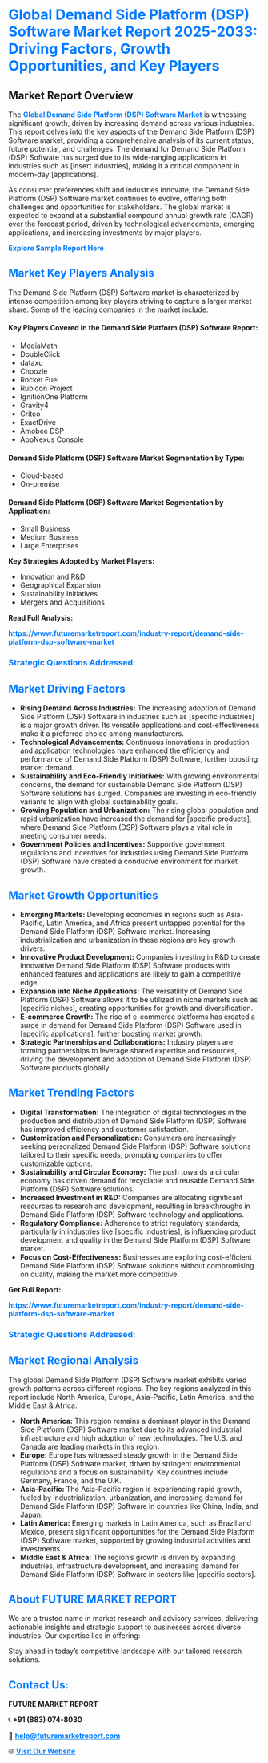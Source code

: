 <h1 style="color: #007BFF;">Global Demand Side Platform (DSP) Software Market Report 2025-2033: Driving Factors, Growth Opportunities, and Key Players</h1>

<section id="overview">
<h2>Market Report Overview</h2>
<p>The <a href="https://www.futuremarketreport.com/industry-report/demand-side-platform-dsp-software-market" style="color: #007BFF; text-decoration: none;"><strong>Global Demand Side Platform (DSP) Software Market</strong></a> is witnessing significant growth, driven by increasing demand across various industries. This report delves into the key aspects of the Demand Side Platform (DSP) Software market, providing a comprehensive analysis of its current status, future potential, and challenges. The demand for Demand Side Platform (DSP) Software has surged due to its wide-ranging applications in industries such as [insert industries], making it a critical component in modern-day [applications].</p>
<p>As consumer preferences shift and industries innovate, the Demand Side Platform (DSP) Software market continues to evolve, offering both challenges and opportunities for stakeholders. The global market is expected to expand at a substantial compound annual growth rate (CAGR) over the forecast period, driven by technological advancements, emerging applications, and increasing investments by major players.</p>
</section>

<section id="overview">
<p><a href="https://www.futuremarketreport.com/request-sample/reportId=99127" style="color: #007BFF; text-decoration: none;"><strong>Explore Sample Report Here</strong></a></p>
</section>

<section id="key-players">
<h2 style="color: #007BFF;">Market Key Players Analysis</h2>
<p>The Demand Side Platform (DSP) Software market is characterized by intense competition among key players striving to capture a larger market share. Some of the leading companies in the market include:</p>
<h4>Key Players Covered in the Demand Side Platform (DSP) Software Report:</h4>
<ul><li>MediaMath</li><li>DoubleClick</li><li>dataxu</li><li>Choozle</li><li>Rocket Fuel</li><li>Rubicon Project</li><li>IgnitionOne Platform</li><li>Gravity4</li><li>Criteo</li><li>ExactDrive</li><li>Amobee DSP</li><li>AppNexus Console</li></ul>
<h4>Demand Side Platform (DSP) Software Market Segmentation by Type:</h4>
<ul><li>Cloud-based</li><li>On-premise</li></ul>

<h4>Demand Side Platform (DSP) Software Market Segmentation by Application:</h4>
<ul><li>Small Business</li><li>Medium Business</li><li>Large Enterprises</li></ul>
<p><strong>Key Strategies Adopted by Market Players:</strong></p>
<ul>
<li>Innovation and R&D</li>
<li>Geographical Expansion</li>
<li>Sustainability Initiatives</li>
<li>Mergers and Acquisitions</li>
</ul>
</section>

<section>
<p><strong>Read Full Analysis: </strong></p><a href="https://www.futuremarketreport.com/industry-report/demand-side-platform-dsp-software-market" style="color: #007BFF; text-decoration: none;"><strong>https://www.futuremarketreport.com/industry-report/demand-side-platform-dsp-software-market</strong></a>
<h3 style="color: #007BFF;">Strategic Questions Addressed:</h3>
</section>

<section id="driving-factors">
<h2 style="color: #007BFF;">Market Driving Factors</h2>
<ul>
<li><strong>Rising Demand Across Industries:</strong> The increasing adoption of Demand Side Platform (DSP) Software in industries such as [specific industries] is a major growth driver. Its versatile applications and cost-effectiveness make it a preferred choice among manufacturers.</li>
<li><strong>Technological Advancements:</strong> Continuous innovations in production and application technologies have enhanced the efficiency and performance of Demand Side Platform (DSP) Software, further boosting market demand.</li>
<li><strong>Sustainability and Eco-Friendly Initiatives:</strong> With growing environmental concerns, the demand for sustainable Demand Side Platform (DSP) Software solutions has surged. Companies are investing in eco-friendly variants to align with global sustainability goals.</li>
<li><strong>Growing Population and Urbanization:</strong> The rising global population and rapid urbanization have increased the demand for [specific products], where Demand Side Platform (DSP) Software plays a vital role in meeting consumer needs.</li>
<li><strong>Government Policies and Incentives:</strong> Supportive government regulations and incentives for industries using Demand Side Platform (DSP) Software have created a conducive environment for market growth.</li>
</ul>
</section>

<section id="growth-opportunities">
<h2 style="color: #007BFF;">Market Growth Opportunities</h2>
<ul>
<li><strong>Emerging Markets:</strong> Developing economies in regions such as Asia-Pacific, Latin America, and Africa present untapped potential for the Demand Side Platform (DSP) Software market. Increasing industrialization and urbanization in these regions are key growth drivers.</li>
<li><strong>Innovative Product Development:</strong> Companies investing in R&D to create innovative Demand Side Platform (DSP) Software products with enhanced features and applications are likely to gain a competitive edge.</li>
<li><strong>Expansion into Niche Applications:</strong> The versatility of Demand Side Platform (DSP) Software allows it to be utilized in niche markets such as [specific niches], creating opportunities for growth and diversification.</li>
<li><strong>E-commerce Growth:</strong> The rise of e-commerce platforms has created a surge in demand for Demand Side Platform (DSP) Software used in [specific applications], further boosting market growth.</li>
<li><strong>Strategic Partnerships and Collaborations:</strong> Industry players are forming partnerships to leverage shared expertise and resources, driving the development and adoption of Demand Side Platform (DSP) Software products globally.</li>
</ul>
</section>

<section id="trending-factors">
<h2 style="color: #007BFF;">Market Trending Factors</h2>
<ul>
<li><strong>Digital Transformation:</strong> The integration of digital technologies in the production and distribution of Demand Side Platform (DSP) Software has improved efficiency and customer satisfaction.</li>
<li><strong>Customization and Personalization:</strong> Consumers are increasingly seeking personalized Demand Side Platform (DSP) Software solutions tailored to their specific needs, prompting companies to offer customizable options.</li>
<li><strong>Sustainability and Circular Economy:</strong> The push towards a circular economy has driven demand for recyclable and reusable Demand Side Platform (DSP) Software solutions.</li>
<li><strong>Increased Investment in R&D:</strong> Companies are allocating significant resources to research and development, resulting in breakthroughs in Demand Side Platform (DSP) Software technology and applications.</li>
<li><strong>Regulatory Compliance:</strong> Adherence to strict regulatory standards, particularly in industries like [specific industries], is influencing product development and quality in the Demand Side Platform (DSP) Software market.</li>
<li><strong>Focus on Cost-Effectiveness:</strong> Businesses are exploring cost-efficient Demand Side Platform (DSP) Software solutions without compromising on quality, making the market more competitive.</li>
</ul>
</section>

<section>
<p><strong>Get Full Report: </strong></p><a href="https://www.futuremarketreport.com/industry-report/demand-side-platform-dsp-software-market" style="color: #007BFF; text-decoration: none;"><strong>https://www.futuremarketreport.com/industry-report/demand-side-platform-dsp-software-market</strong></a>
<h3 style="color: #007BFF;">Strategic Questions Addressed:</h3>
</section>


<section id="regional-analysis">
<h2 style="color: #007BFF;">Market Regional Analysis</h2>
<p>The global Demand Side Platform (DSP) Software market exhibits varied growth patterns across different regions. The key regions analyzed in this report include North America, Europe, Asia-Pacific, Latin America, and the Middle East & Africa:</p>
<ul>
<li><strong>North America:</strong> This region remains a dominant player in the Demand Side Platform (DSP) Software market due to its advanced industrial infrastructure and high adoption of new technologies. The U.S. and Canada are leading markets in this region.</li>
<li><strong>Europe:</strong> Europe has witnessed steady growth in the Demand Side Platform (DSP) Software market, driven by stringent environmental regulations and a focus on sustainability. Key countries include Germany, France, and the U.K.</li>
<li><strong>Asia-Pacific:</strong> The Asia-Pacific region is experiencing rapid growth, fueled by industrialization, urbanization, and increasing demand for Demand Side Platform (DSP) Software in countries like China, India, and Japan.</li>
<li><strong>Latin America:</strong> Emerging markets in Latin America, such as Brazil and Mexico, present significant opportunities for the Demand Side Platform (DSP) Software market, supported by growing industrial activities and investments.</li>
<li><strong>Middle East & Africa:</strong> The region’s growth is driven by expanding industries, infrastructure development, and increasing demand for Demand Side Platform (DSP) Software in sectors like [specific sectors].</li>
</ul>
</section>

<footer>
<h2 style="color: #007BFF;">About FUTURE MARKET REPORT</h2>
<p>We are a trusted name in market research and advisory services, delivering actionable insights and strategic support to businesses across diverse industries. Our expertise lies in offering:</p>

<p>Stay ahead in today’s competitive landscape with our tailored research solutions.</p>

<h2 style="color: #007BFF;">Contact Us:</h2>
<p><strong>FUTURE MARKET REPORT</strong></p>
<p>📞 <strong>+91 (883) 074-8030</strong></p>
<p>📧 <strong><a href="mailto:help@futuremarketreport.com" style="color: #007BFF;">help@futuremarketreport.com</a></strong></p>
<p>🌐 <strong><a href="https://www.futuremarketreport.com/" style="color: #007BFF;">Visit Our Website</a></strong></p>
</footer>